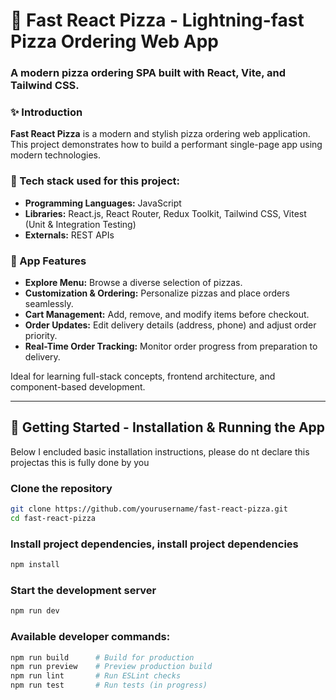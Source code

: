 
# 🍕 Fast React Pizza - Lightning-fast Pizza Ordering Web App

### A modern pizza ordering SPA built with React, Vite, and Tailwind CSS.



### ✨ Introduction

**Fast React Pizza** is a modern and stylish pizza ordering web application. This project demonstrates how to build a performant single-page app using modern technologies.

### 🔨 Tech stack used for this project:
- **Programming Languages:** JavaScript
- **Libraries:** React.js, React Router, Redux Toolkit, Tailwind CSS, Vitest (Unit & Integration Testing)
- **Externals:** REST APIs



### 🚀 App Features
- **Explore Menu:** Browse a diverse selection of pizzas.
- **Customization & Ordering:** Personalize pizzas and place orders seamlessly.
- **Cart Management:** Add, remove, and modify items before checkout.
- **Order Updates:** Edit delivery details (address, phone) and adjust order priority.
- **Real-Time Order Tracking:** Monitor order progress from preparation to delivery.

Ideal for learning full-stack concepts, frontend architecture, and component-based development.

---

## 🚀 Getting Started - Installation & Running the App


Below I encluded basic installation instructions, please do nt declare this projectas this is fully done by you
### Clone the repository
```bash
git clone https://github.com/yourusername/fast-react-pizza.git
cd fast-react-pizza
```

### Install project dependencies, install project dependencies
```bash
npm install
```

### Start the development server
```bash
npm run dev
```


### Available developer commands:
```bash
npm run build      # Build for production
npm run preview    # Preview production build
npm run lint       # Run ESLint checks
npm run test       # Run tests (in progress)
```

